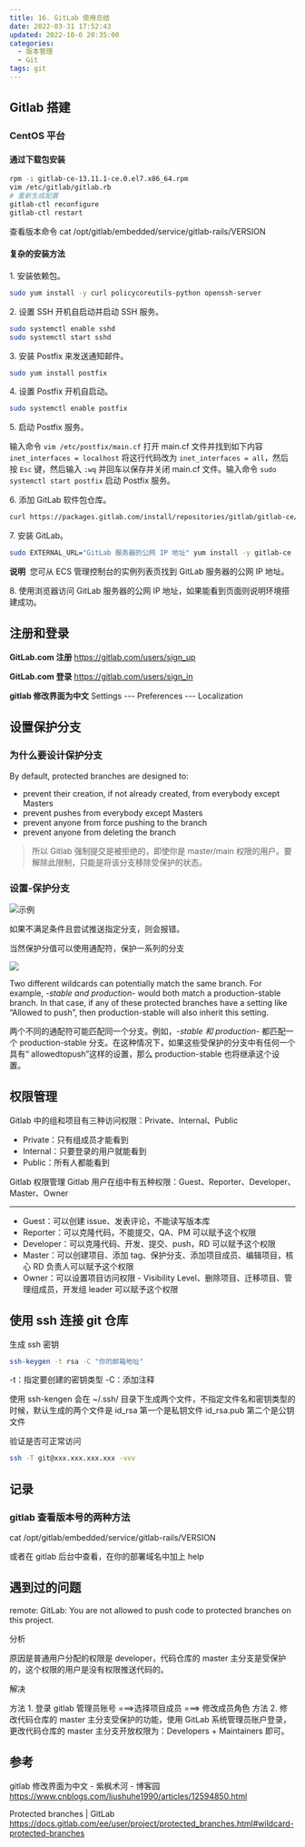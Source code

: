 ```yaml
---
title: 16. GitLab 使用总结
date: 2022-03-31 17:52:43
updated: 2022-10-6 20:35:00
categories:
  - 版本管理
  - Git
tags: git
---
```


## Gitlab 搭建

### CentOS 平台

#### 通过下载包安装

```sh
rpm -i gitlab-ce-13.11.1-ce.0.el7.x86_64.rpm
vim /etc/gitlab/gitlab.rb
# 重新生成配置
gitlab-ctl reconfigure
gitlab-ctl restart
```

查看版本命令
cat /opt/gitlab/embedded/service/gitlab-rails/VERSION

#### 复杂的安装方法

1\. 安装依赖包。

```sh
sudo yum install -y curl policycoreutils-python openssh-server
```

2\. 设置 SSH 开机自启动并启动 SSH 服务。

```sh
sudo systemctl enable sshd
sudo systemctl start sshd
```

3\. 安装 Postfix 来发送通知邮件。

```sh
sudo yum install postfix
```

4\. 设置 Postfix 开机自启动。

```sh
sudo systemctl enable postfix
```

5\. 启动 Postfix 服务。

输入命令 `vim /etc/postfix/main.cf` 打开 main.cf 文件并找到如下内容 `inet_interfaces = localhost` 将这行代码改为 `inet_interfaces = all`，然后按 `Esc` 键，然后输入 `:wq` 并回车以保存并关闭 main.cf 文件。输入命令 `sudo systemctl start postfix` 启动 Postfix 服务。

6\. 添加 GitLab 软件包仓库。

```sh
curl https://packages.gitlab.com/install/repositories/gitlab/gitlab-ce/script.rpm.sh | sudo bash
```

7\. 安装 GitLab。

```sh
sudo EXTERNAL_URL="GitLab 服务器的公网 IP 地址" yum install -y gitlab-ce
```

**说明**  您可从 ECS 管理控制台的实例列表页找到 GitLab 服务器的公网 IP 地址。

8\. 使用浏览器访问 GitLab 服务器的公网 IP 地址，如果能看到页面则说明环境搭建成功。

## 注册和登录

**GitLab.com 注册**
<https://gitlab.com/users/sign_up>

**GitLab.com 登录**
<https://gitlab.com/users/sign_in>

**gitlab 修改界面为中文**
Settings --- Preferences --- Localization

## 设置保护分支

### 为什么要设计保护分支

By default, protected branches are designed to:

- prevent their creation, if not already created, from everybody except Masters
- prevent pushes from everybody except Masters
- prevent anyone from force pushing to the branch
- prevent anyone from deleting the branch

> 所以 Gitlab 强制提交是被拒绝的，即使你是 master/main 权限的用户。要解除此限制，只能是将该分支移除受保护的状态。

### 设置-保护分支

![示例](https://upload-images.jianshu.io/upload_images/1662509-11952c64463b01f4.png?imageMogr2/auto-orient/strip%7CimageView2/2/w/1240)

如果不满足条件且尝试推送指定分支，则会报错。

当然保护分值可以使用通配符，保护一系列的分支

<!-- more -->

![](https://upload-images.jianshu.io/upload_images/1662509-7f38174fd3b0d397.png?imageMogr2/auto-orient/strip%7CimageView2/2/w/1240)

Two different wildcards can potentially match the same branch. For example, _-stable and production-_ would both match a production-stable branch. In that case, if any of these protected branches have a setting like “Allowed to push”, then production-stable will also inherit this setting.

两个不同的通配符可能匹配同一个分支。例如，_-stable 和 production-_ 都匹配一个 production-stable 分支。在这种情况下，如果这些受保护的分支中有任何一个具有“ allowedtopush”这样的设置，那么 production-stable 也将继承这个设置。

## 权限管理

Gitlab 中的组和项目有三种访问权限：Private、Internal、Public

- Private：只有组成员才能看到
- Internal：只要登录的用户就能看到
- Public：所有人都能看到

Gitlab 权限管理
Gitlab 用户在组中有五种权限：Guest、Reporter、Developer、Master、Owner

---

- Guest：可以创建 issue、发表评论，不能读写版本库
- Reporter：可以克隆代码，不能提交，QA、PM 可以赋予这个权限
- Developer：可以克隆代码、开发、提交、push，RD 可以赋予这个权限
- Master：可以创建项目、添加 tag、保护分支、添加项目成员、编辑项目，核心 RD 负责人可以赋予这个权限
- Owner：可以设置项目访问权限 - Visibility Level、删除项目、迁移项目、管理组成员，开发组 leader 可以赋予这个权限

## 使用 ssh 连接 git 仓库

生成 ssh 密钥

```sh
ssh-keygen -t rsa -C "你的邮箱地址"
```

-t：指定要创建的密钥类型
-C：添加注释

使用 ssh-kengen 会在 ~/.ssh/ 目录下生成两个文件，不指定文件名和密钥类型的时候，默认生成的两个文件是
id_rsa 第一个是私钥文件
id_rsa.pub 第二个是公钥文件

验证是否可正常访问

```sh
ssh -T git@xxx.xxx.xxx.xxx -vvv
```

## 记录

### gitlab 查看版本号的两种方法

cat /opt/gitlab/embedded/service/gitlab-rails/VERSION

或者在 gitlab 后台中查看，在你的部署域名中加上 help

## 遇到过的问题

remote: GitLab: You are not allowed to push code to protected branches on this project.

分析

原因是普通用户分配的权限是 developer，代码仓库的 master 主分支是受保护的，这个权限的用户是没有权限推送代码的。

解决

方法 1. 登录 gitlab 管理员账号 ===>选择项目成员 ===> 修改成员角色
方法 2. 修改代码仓库的 master 主分支受保护的功能，使用 GitLab 系统管理员账户登录，更改代码仓库的 master 主分支开放权限为：Developers + Maintainers 即可。

## 参考

gitlab 修改界面为中文 - 紫枫术河 - 博客园
<https://www.cnblogs.com/liushuhe1990/articles/12594850.html>

Protected branches | GitLab
<https://docs.gitlab.com/ee/user/project/protected_branches.html#wildcard-protected-branches>
